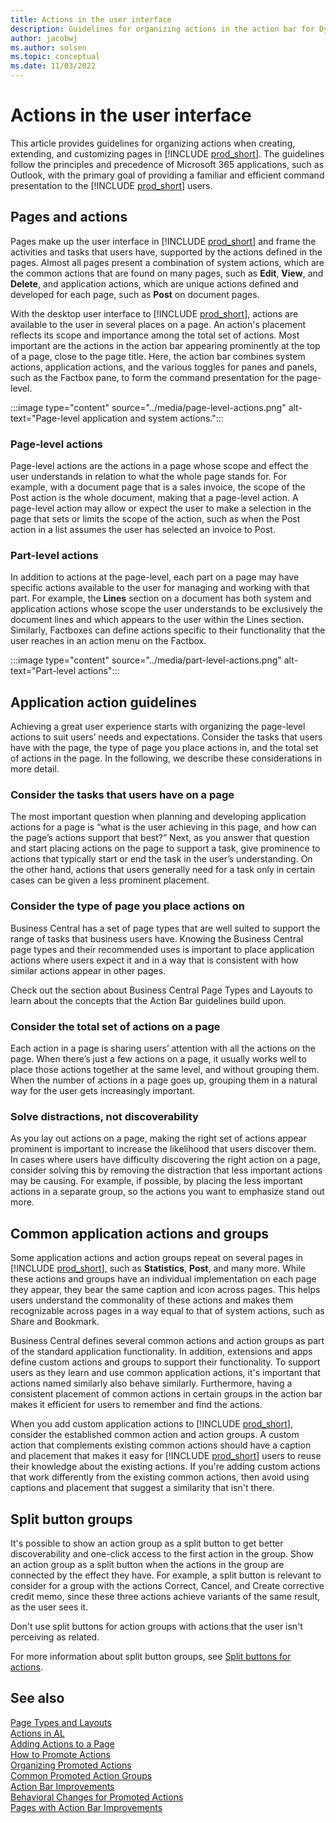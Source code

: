 ```yaml
---
title: Actions in the user interface
description: Guidelines for organizing actions in the action bar for Dynamics 365 Business Central
author: jacobwj
ms.author: solsen
ms.topic: conceptual
ms.date: 11/03/2022
---
```


# Actions in the user interface

This article provides guidelines for organizing actions when creating, extending, and customizing pages in [!INCLUDE [prod_short](includes/prod_short.md)]. The guidelines follow the principles and precedence of Microsoft 365 applications, such as Outlook, with the primary goal of providing a familiar and efficient command presentation to the [!INCLUDE [prod_short](includes/prod_short.md)] users. 

## Pages and actions

Pages make up the user interface in [!INCLUDE [prod_short](includes/prod_short.md)] and frame the activities and tasks that users have, supported by the actions defined in the pages. Almost all pages present a combination of system actions, which are the common actions that are found on many pages, such as **Edit**, **View**, and **Delete**, and application actions, which are unique actions defined and developed for each page, such as **Post** on document pages. 

With the desktop user interface to [!INCLUDE [prod_short](includes/prod_short.md)], actions are available to the user in several places on a page. An action's placement reflects its scope and importance among the total set of actions. Most important are the actions in the action bar appearing prominently at the top of a page, close to the page title. Here, the action bar combines system actions, application actions, and the various toggles for panes and panels, such as the Factbox pane, to form the command presentation for the page-level. 

:::image type="content" source="../media/page-level-actions.png" alt-text="Page-level application and system actions.":::

### Page-level actions

Page-level actions are the actions in a page whose scope and effect the user understands in relation to what the whole page stands for. For example, with a document page that is a sales invoice, the scope of the Post action is the whole document, making that a page-level action. A page-level action may allow or expect the user to make a selection in the page that sets or limits the scope of the action, such as when the Post action in a list assumes the user has selected an invoice to Post. 

### Part-level actions 

In addition to actions at the page-level, each part on a page may have specific actions available to the user for managing and working with that part. For example, the **Lines** section on a document has both system and application actions whose scope the user understands to be exclusively the document lines and which appears to the user within the Lines section. Similarly, Factboxes can define actions specific to their functionality that the user reaches in an action menu on the Factbox. 

:::image type="content" source="../media/part-level-actions.png" alt-text="Part-level actions":::

## Application action guidelines

Achieving a great user experience starts with organizing the page-level actions to suit users’ needs and expectations. Consider the tasks that users have with the page, the type of page you place actions in, and the total set of actions in the page. In the following, we describe these considerations in more detail. 

### Consider the tasks that users have on a page 

The most important question when planning and developing application actions for a page is “what is the user achieving in this page, and how can the page’s actions support that best?” Next, as you answer that question and start placing actions on the page to support a task, give prominence to actions that typically start or end the task in the user’s understanding. On the other hand, actions that users generally need for a task only in certain cases can be given a less prominent placement. 

### Consider the type of page you place actions on 

Business Central has a set of page types that are well suited to support the range of tasks that business users have. Knowing the Business Central page types and their recommended uses is important to place application actions where users expect it and in a way that is consistent with how similar actions appear in other pages. 

Check out the section about Business Central Page Types and Layouts to learn about the concepts that the Action Bar guidelines build upon. 

### Consider the total set of actions on a page 

Each action in a page is sharing users’ attention with all the actions on the page. When there’s just a few actions on a page, it usually works well to place those actions together at the same level, and without grouping them. When the number of actions in a page goes up, grouping them in a natural way for the user gets increasingly important. 

### Solve distractions, not discoverability 

As you lay out actions on a page, making the right set of actions appear prominent is important to increase the likelihood that users discover them. In cases where users have difficulty discovering the right action on a page, consider solving this by removing the distraction that less important actions may be causing. For example, if possible, by placing the less important actions in a separate group, so the actions you want to emphasize stand out more. 

## Common application actions and groups  

Some application actions and action groups repeat on several pages in [!INCLUDE [prod_short](includes/prod_short.md)], such as **Statistics**, **Post**, and many more. While these actions and groups have an individual implementation on each page they appear, they bear the same caption and icon across pages. This helps users understand the commonality of these actions and makes them recognizable across pages in a way equal to that of system actions, such as Share and Bookmark. 

Business Central defines several common actions and action groups as part of the standard application functionality. In addition, extensions and apps define custom actions and groups to support their functionality. To support users as they learn and use common application actions, it's important that actions named similarly also behave similarly. Furthermore, having a consistent placement of common actions in certain groups in the action bar makes it efficient for users to remember and find the actions.  

When you add custom application actions to [!INCLUDE [prod_short](includes/prod_short.md)], consider the established common action and action groups. A custom action that complements existing common actions should have a caption and placement that makes it easy for [!INCLUDE [prod_short](includes/prod_short.md)] users to reuse their knowledge about the existing actions. If you're adding custom actions that work differently from the existing common actions, then avoid using captions and placement that suggest a similarity that isn't there. 

## Split button groups 

It's possible to show an action group as a split button to get better discoverability and one-click access to the first action in the group. Show an action group as a split button when the actions in the group are connected by the effect they have. For example, a split button is relevant to consider for a group with the actions Correct, Cancel, and Create corrective credit memo, since these three actions achieve variants of the same result, as the user sees it. 

Don't use split buttons for action groups with actions that the user isn't perceiving as related. 

For more information about split button groups, see [Split buttons for actions](devenv-promoted-actions#split-buttons-for-actions.md).

## See also

[Page Types and Layouts](devenv-page-types-and-layouts.md)  
[Actions in AL](devenv-actions-overview.md)  
[Adding Actions to a Page](devenv-adding-actions-to-a-page.md)  
[How to Promote Actions](devenv-promoted-actions.md)  
[Organizing Promoted Actions](devenv-organizing-promoted-actions.md)  
[Common Promoted Action Groups](devenv-common-promoted-action-groups.md)  
[Action Bar Improvements](devenv-action-bar-improvements.md)  
[Behavioral Changes for Promoted Actions](devenv-promoted-actions-behavioral-changes.md)  
[Pages with Action Bar Improvements](devenv-pages-action-bar-improvements.md)  